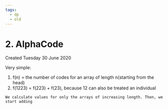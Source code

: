 ```yaml
---
tags:
  - dp
  - old
---
```

# 2. AlphaCode
Created Tuesday 30 June 2020

Very simple:

1. f(n) = the number of codes for an array of length n(starting from the head)
2. f(1223) = f(223) + f(23), because 12 can also be treated an individual
```
We calculate values for only the arrays of increasing length. Then, we start adding
```
